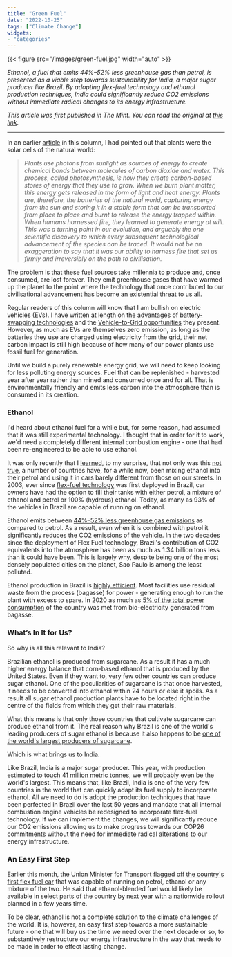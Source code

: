 ```yaml
---
title: "Green Fuel"
date: "2022-10-25"
tags: ["Climate Change"]
widgets: 
- "categories"
---
```


{{< figure src="/images/green-fuel.jpg" width="auto" >}}

*Ethanol, a fuel that emits 44%–52% less greenhouse gas than petrol, is presented as a viable step towards sustainability for India, a major sugar producer like Brazil. By adopting flex-fuel technology and ethanol production techniques, India could significantly reduce CO2 emissions without immediate radical changes to its energy infrastructure.*
<!--more-->
*This article was first published in The Mint. You can read the original at [this link](https://www.livemint.com/opinion/indian-sugarcane-fields-could-yield-a-flex-fuel-bonanza-11666715383628.html).*

---

In an earlier [article](https://www.livemint.com/opinion/columns/opinion-a-rethink-of-the-grid-design-to-shape-our-energy-future-1562056793834.html) in this column, I had pointed out that plants were the solar cells of the natural world:

> *Plants use photons from sunlight as sources of energy to create chemical bonds between molecules of carbon dioxide and water. This process, called photosynthesis, is how they create carbon-based stores of energy that they use to grow. When we burn plant matter, this energy gets released in the form of light and heat energy. Plants are, therefore, the batteries of the natural world, capturing energy from the sun and storing it in a stable form that can be transported from place to place and burnt to release the energy trapped within. When humans harnessed fire, they learned to generate energy at will. This was a turning point in our evolution, and arguably the one scientific discovery to which every subsequent technological advancement of the species can be traced. It would not be an exaggeration to say that it was our ability to harness fire that set us firmly and irreversibly on the path to civilisation.*

The problem is that these fuel sources take millennia to produce and, once consumed, are lost forever. They emit greenhouse gases that have warmed up the planet to the point where the technology that once contributed to our civilisational advancement has become an existential threat to us all.

Regular readers of this column will know that I am bullish on electric vehicles (EVs). I have written at length on the advantages of [battery-swapping technologies](https://exmachina.substack.com/p/setting-the-standard) and the [Vehicle-to-Grid opportunities](https://exmachina.substack.com/p/the-v2g-opportunity) they present. However, as much as EVs are themselves zero emission, as long as the batteries they use are charged using electricity from the grid, their net carbon impact is still high because of how many of our power plants use fossil fuel for generation.

Until we build a purely renewable energy grid, we will need to keep looking for less polluting energy sources. Fuel that can be replenished - harvested year after year rather than mined and consumed once and for all. That is environmentally friendly and emits less carbon into the atmosphere than is consumed in its creation.

### Ethanol

I'd heard about ethanol fuel for a while but, for some reason, had assumed that it was still experimental technology. I thought that in order for it to work, we'd need a completely different internal combustion engine - one that had been re-engineered to be able to use ethanol.

It was only recently that I [learned](https://connectusfund.org/14-key-pros-and-cons-of-ethanol-as-fuel), to my surprise, that not only was this [not true](https://earth.org/bioethanol-in-brazil/), a number of countries have, for a while now, been mixing ethanol into their petrol and using it in cars barely different from those on our streets. In 2003, ever since [flex-fuel technology](https://www.autolist.com/guides/what-is-flex-fuel) was first deployed in Brazil, car owners have had the option to fill their tanks with either petrol, a mixture of ethanol and petrol or 100% (hydrous) ethanol. Today, as many as 93% of the vehicles in Brazil are capable of running on ethanol.

Ethanol emits between [44%–52% less greenhouse gas emissions](https://www.energy.gov/eere/bioenergy/articles/ethanol-vs-petroleum-based-fuel-carbon-emissions) as compared to petrol. As a result, even when it is combined with petrol it significantly reduces the CO2 emissions of the vehicle. In the two decades since the deployment of Flex Fuel technology, Brazil's contribution of CO2 equivalents into the atmosphere has been as much as 1.34 billion tons less than it could have been. This is largely why, despite being one of the most densely populated cities on the planet, Sao Paulo is among the least polluted.

Ethanol production in Brazil is [highly efficient](https://www.bellperformance.com/blog/bid/115268/Brazil-Ethanol-Production-Why-are-they-so-good-at-it). Most facilities use residual waste from the process (bagasse) for power - generating enough to run the plant with excess to spare. In 2020 as much as [5% of the total power consumption](https://energy.economictimes.indiatimes.com/news/oil-and-gas/brazils-ethanol-journey-from-a-fuel-of-the-future-to-the-future-of-fuel/90941877) of the country was met from bio-electricity generated from bagasse.

### What’s In It for Us?

So why is all this relevant to India?

Brazilian ethanol is produced from sugarcane. As a result it has a much higher energy balance that corn-based ethanol that is produced by the United States. Even if they want to, very few other countries can produce sugar ethanol. One of the peculiarities of sugarcane is that once harvested, it needs to be converted into ethanol within 24 hours or else it spoils. As a result all sugar ethanol production plants have to be located right in the centre of the fields from which they get their raw materials.

What this means is that only those countries that cultivate sugarcane can produce ethanol from it. The real reason why Brazil is one of the world's leading producers of sugar ethanol is because it also happens to be [one of the world's largest producers of sugarcane](https://worldpopulationreview.com/country-rankings/sugar-producing-countries).

Which is what brings us to India.

Like Brazil, India is a major sugar producer. This year, with production estimated to touch [41 million metric tonnes](https://www.thehindubusinessline.com/economy/agri-business/record-sugar-production-of-410-lakh-tonnes-estimated-this-season/article66021270.ece), we will probably even be the world's largest. This means that, like Brazil, India is one of the very few countries in the world that can quickly adapt its fuel supply to incorporate ethanol. All we need to do is adopt the production techniques that have been perfected in Brazil over the last 50 years and mandate that all internal combustion engine vehicles be redesigned to incorporate flex-fuel technology. If we can implement the changes, we will significantly reduce our CO2 emissions allowing us to make progress towards our COP26 commitments without the need for immediate radical alterations to our energy infrastructure.

### An Easy First Step

Earlier this month, the Union Minister for Transport flagged off [the country's first flex fuel car](https://www.telegraphindia.com/business/nitin-gadkari-launches-toyotas-pilot-project-on-flex-fuel-strong-hybrid-electric-vehicle/cid/1891436) that was capable of running on petrol, ethanol or any mixture of the two. He said that ethanol-blended fuel would likely be available in select parts of the country by next year with a nationwide rollout planned in a few years time.

To be clear, ethanol is not a complete solution to the climate challenges of the world. It is, however, an easy first step towards a more sustainable future - one that will buy us the time we need over the next decade or so, to substantively restructure our energy infrastructure in the way that needs to be made in order to effect lasting change.

